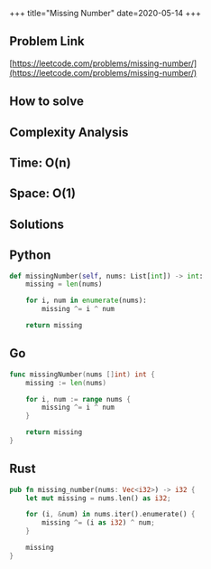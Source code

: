 +++
title="Missing Number"
date=2020-05-14
+++

## Problem Link

[https://leetcode.com/problems/missing-number/](https://leetcode.com/problems/missing-number/)

## How to solve

## Complexity Analysis

## Time: O(n)

## Space: O(1)

## Solutions

## Python

``` python
def missingNumber(self, nums: List[int]) -> int:
    missing = len(nums)

    for i, num in enumerate(nums):
        missing ^= i ^ num

    return missing
```

## Go

``` go
func missingNumber(nums []int) int {
    missing := len(nums)

    for i, num := range nums {
        missing ^= i ^ num
    }

    return missing
}
```

## Rust

``` rust
pub fn missing_number(nums: Vec<i32>) -> i32 {
    let mut missing = nums.len() as i32;

    for (i, &num) in nums.iter().enumerate() {
        missing ^= (i as i32) ^ num;
    }

    missing
}
```
